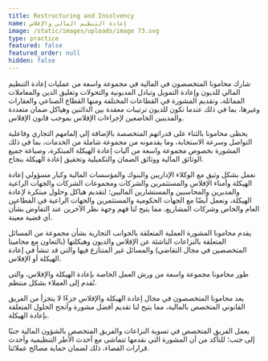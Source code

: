 ```yaml
---
title: Restructuring and Insolvency
name: إعادة التنظيم المالي والإفلاس
image: /static/images/uploads/image 73.svg
type: practice
featured: false
featured_order: null
hidden: false
---
```

شارك محامونا المتخصصون في المالية في مجموعة واسعة من عمليات إعادة التنظيم المالي للديون وإعادة التمويل وتبادل المديونية والتحولات وتعليق الدين والمعاملات المماثلة، وتقديم المشورة في القطاعات المختلفة ومنها القطاع الصناعي والعقارات وغيرها، بما في ذلك عندما تكون للديون ترتيبات معقدة بين الدائنين وهياكل ضمان متعددة والمدينين الخاضعين لإجراءات الإفلاس بموجب قانون الإفلاس.

يحظى محامونا بالثناء على قدراتهم المتخصصة بالإضافة إلى إلمامهم التجاري وفاعلية التواصل وسرعة الاستجابة، وما يقدمونه من مجموعة شاملة من الخدمات، بما في ذلك المشورة بخصوص مجموعة واسعة من آليات إعادة الهيكلة المبتكرة، وصياغة جميع الوثائق المالية ووثائق الضمان والتكميلية وتحقيق إعادة الهيكلة بنجاح.

نعمل بشكل وثيق مع الوكلاء الإداريين والبنوك والمؤسسات المالية وكبار مسؤولي إعادة الهيكلة وأمناء الإفلاس والمستثمرين والشركات ومجموعات الشركات والجهات الراعية والمديرين والمحاسبين والمستشارين الماليين؛ لتقديم هياكل وحلول مبتكرة لإعادة الهيكلة، ونعمل أيضًا مع الجهات الحكومية والمستثمرين والجهات الراعية في القطاعين العام والخاص وشركات المشاريع، مما يتيح لنا فهم وجهة نظر الآخرين عند التفاوض بشأن أي قضية معينة.

يقدم محامونا المشورة العملية المتعلقة بالجوانب التجارية بشأن مجموعة من المسائل المتعلقة بالنزاعات الناشئة عن الإفلاس والديون وهيكلتها (بالتعاون مع محامينا المتخصصين في مجال التقاضي) والمسائل غير المتنازع فيها والتي قد تنشأ في إعادة الهيكلة أو الإفلاس.

طور محامونا مجموعة واسعة من ورش العمل الخاصة بإعادة الهيكلة والإفلاس، والتي تُقدم إلى العملاء بشكل منتظم.

يعد محامونا المتخصصون في مجال إعادة الهيكلة والإفلاس جزءًا لا يتجزأ من الفريق القانوني المتخصص بالمالية، مما يتيح لنا تقديم أفضل مشورة وأنجح الحلول المتعلقة بإعادة الهيكلة.

يعمل الفريق المتخصص في تسوية النزاعات والفريق المتخصص بالشؤون المالية جنبًا إلى جنب؛ للتأكد من أن المشورة التي نقدمها تتماشى مع أحدث الأطر التنظيمية وأحدث قرارات القضاء، ذلك لضمان حماية مصالح عملائنا.
